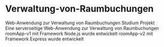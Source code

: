 # Verwaltung-von-Raumbuchungen
Web-Anwendung zur Verwaltung von Raumbuchungen
Studium Projekt
Eine serverseitige Web-Anwendung zur Verwaltung von Raumbuchungen
roomApp-v1 mit Framework Node.js wurde entwickelt
roomApp-v2 mit Framework Express wurde entwickelt

